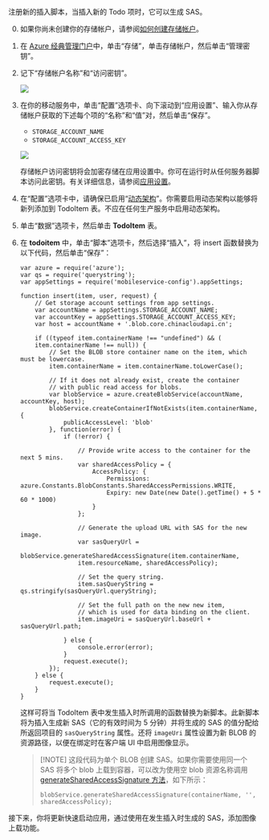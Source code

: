 注册新的插入脚本，当插入新的 Todo 项时，它可以生成 SAS。

0. 如果你尚未创建你的存储帐户，请参阅[如何创建存储帐户](../articles/storage/storage-create-storage-account.md)。

1. 在 [Azure 经典管理门户](https://manage.windowsazure.cn/)中，单击“存储”，单击存储帐户，然后单击“管理密钥”。

2. 记下“存储帐户名称”和“访问密钥”。

   	![](./media/mobile-services-configure-blob-storage/mobile-blob-storage-account-keys.png)

3. 在你的移动服务中，单击“配置”选项卡、向下滚动到“应用设置”、输入你从存储帐户获取的下述每个项的“名称”和“值”对，然后单击“保存”。

	+ `STORAGE_ACCOUNT_NAME`
	+ `STORAGE_ACCOUNT_ACCESS_KEY`

	![](./media/mobile-services-configure-blob-storage/mobile-blob-storage-app-settings.png)

	存储帐户访问密钥将会加密存储在应用设置中。你可在运行时从任何服务器脚本访问此密钥。有关详细信息，请参阅[应用设置]。

4. 在“配置”选项卡中，请确保已启用“[动态架构](http://msdn.microsoft.com/zh-cn/library/windowsazure/b6bb7d2d-35ae-47eb-a03f-6ee393e170f7)”。你需要启用动态架构以能够将新列添加到 TodoItem 表。不应在任何生产服务中启用动态架构。

5. 单击“数据”选项卡，然后单击 **TodoItem** 表。

6.  在 **todoitem** 中，单击“脚本”选项卡，然后选择“插入”，将 insert 函数替换为以下代码，然后单击“保存”：

		var azure = require('azure');
		var qs = require('querystring');
		var appSettings = require('mobileservice-config').appSettings;
		
		function insert(item, user, request) {
		    // Get storage account settings from app settings. 
		    var accountName = appSettings.STORAGE_ACCOUNT_NAME;
		    var accountKey = appSettings.STORAGE_ACCOUNT_ACCESS_KEY;
		    var host = accountName + '.blob.core.chinacloudapi.cn';
		
		    if ((typeof item.containerName !== "undefined") && (
		    item.containerName !== null)) {
		        // Set the BLOB store container name on the item, which must be lowercase.
		        item.containerName = item.containerName.toLowerCase();
		
		        // If it does not already exist, create the container 
		        // with public read access for blobs.        
		        var blobService = azure.createBlobService(accountName, accountKey, host);
		        blobService.createContainerIfNotExists(item.containerName, {
		            publicAccessLevel: 'blob'
		        }, function(error) {
		            if (!error) {
		
		                // Provide write access to the container for the next 5 mins.        
		                var sharedAccessPolicy = {
		                    AccessPolicy: {
		                        Permissions: azure.Constants.BlobConstants.SharedAccessPermissions.WRITE,
		                        Expiry: new Date(new Date().getTime() + 5 * 60 * 1000)
		                    }
		                };
		
		                // Generate the upload URL with SAS for the new image.
		                var sasQueryUrl = 
		                blobService.generateSharedAccessSignature(item.containerName, 
		                item.resourceName, sharedAccessPolicy);
		
		                // Set the query string.
		                item.sasQueryString = qs.stringify(sasQueryUrl.queryString);
		
		                // Set the full path on the new new item, 
		                // which is used for data binding on the client. 
		                item.imageUri = sasQueryUrl.baseUrl + sasQueryUrl.path;
		
		            } else {
		                console.error(error);
		            }
		            request.execute();
		        });
		    } else {
		        request.execute();
		    }
		}

   	这样可将当 TodoItem 表中发生插入时所调用的函数替换为新脚本。此新脚本将为插入生成新 SAS（它的有效时间为 5 分钟）并将生成的 SAS 的值分配给所返回项目的 `sasQueryString` 属性。还将 `imageUri` 属性设置为新 BLOB 的资源路径，以便在绑定时在客户端 UI 中启用图像显示。

	>[!NOTE] 这段代码为单个 BLOB 创建 SAS。如果你需要使用同一个 SAS 将多个 blob 上载到容器，可以改为使用空 blob 资源名称调用 [generateSharedAccessSignature 方法](http://go.microsoft.com/fwlink/?LinkId=390455)</a>，如下所示：
	>                 
	>     blobService.generateSharedAccessSignature(containerName, '', sharedAccessPolicy);

接下来，你将更新快速启动应用，通过使用在发生插入时生成的 SAS，添加图像上载功能。
 
<!-- Anchors. -->

<!-- Images. -->

<!-- URLs. -->
[应用设置]: http://msdn.microsoft.com/zh-cn/library/windowsazure/b6bb7d2d-35ae-47eb-a03f-6ee393e170f7

<!---HONumber=Mooncake_0118_2016-->